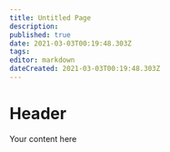 ```yaml
---
title: Untitled Page
description: 
published: true
date: 2021-03-03T00:19:48.303Z
tags: 
editor: markdown
dateCreated: 2021-03-03T00:19:48.303Z
---
```


# Header
Your content here